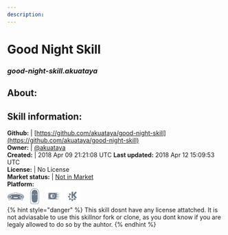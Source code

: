 ```yaml
---  
description:   
---  
```

# Good Night Skill  
### _good-night-skill.akuataya_  
## About:  


## Skill information:  
**Github:** | [https://github.com/akuataya/good-night-skill](https://github.com/akuataya/good-night-skill)  
**Owner:** | [@akuataya](https://github.com/akuataya)  
**Created:** | 2018 Apr 09 21:21:08 UTC  **Last updated:** 2018 Apr 12 15:09:53 UTC  
**License:** | No License  
**Market status:** | [Not in Market](https://market.mycroft.ai/skill/)  
**Platform:**  
 ![](../.gitbook/assets/mark-1-icon.png)  ![](../.gitbook/assets/mark-2-icon.png)  ![](../.gitbook/assets/picroft-icon.png)  ![](../.gitbook/assets/kde.png)   
{% hint style="danger" %}
This skill dosnt have any license attatched. It is not adviasable to use this skillnor fork or clone, as you dont know if you are legaly allowed to do so by the auhtor.
{% endhint %}
